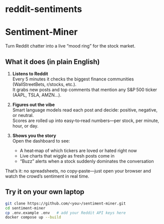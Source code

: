 # reddit-sentiments
# Sentiment‑Miner

Turn Reddit chatter into a live “mood ring” for the stock market.

## What it does (in plain English)

1. **Listens to Reddit**  
   Every 5 minutes it checks the biggest finance communities (WallStreetBets, r/stocks, etc.).  
   It grabs new posts and top comments that mention any S&P 500 ticker (AAPL, TSLA, AMZN…).

2. **Figures out the vibe**  
   Smart language models read each post and decide: positive, negative, or neutral.  
   Scores are rolled up into easy‑to‑read numbers—per stock, per minute, hour, or day.

3. **Shows you the story**  
   Open the dashboard to see:  
   * A heat‑map of which tickers are loved or hated right now  
   * Live charts that wiggle as fresh posts come in  
   * “Buzz” alerts when a stock suddenly dominates the conversation

That’s it: no spreadsheets, no copy‑paste—just open your browser and watch the crowd’s sentiment in real time.

## Try it on your own laptop

```bash
git clone https://github.com/<you>/sentiment-miner.git
cd sentiment-miner
cp .env.example .env   # add your Reddit API keys here
docker compose up --build
